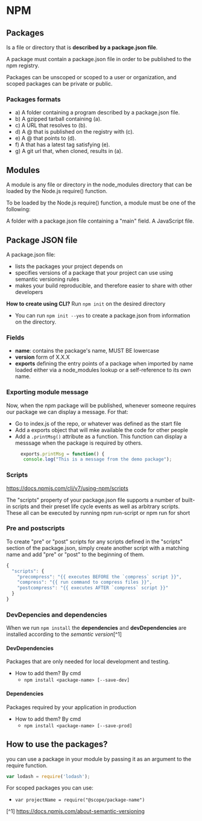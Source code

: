 # NPM
## Packages
Is a file or directory that is **described by a package.json file**. 

A package must contain a package.json file in order to be published to the npm registry. 

Packages can be unscoped or scoped to a user or organization, and scoped packages can be private or public.

### Packages formats
- a) A folder containing a program described by a package.json file.
- b) A gzipped tarball containing (a).
- c) A URL that resolves to (b).
- d) A <name>@<version> that is published on the registry with (c).
- e) A <name>@<tag> that points to (d).
- f) A <name> that has a latest tag satisfying (e).
- g) A git url that, when cloned, results in (a).

## Modules
A module is any file or directory in the node_modules directory that can be loaded by the Node.js require() function.

To be loaded by the Node.js require() function, a module must be one of the following:

A folder with a package.json file containing a "main" field.
A JavaScript file.

## Package JSON file
A package.json file:

- lists the packages your project depends on
- specifies versions of a package that your project can use using semantic versioning rules
- makes your build reproducible, and therefore easier to share with other developers

**How to create using CLI?**
Run `npm init` on the desired directory
- You can run `npm init --yes` to create a package.json from information on the directory.

### Fields
- **name**: contains the package's name, MUST BE lowercase
- **version** form of X.X.X
- **exports** defining the entry points of a package when imported by name loaded either via a node_modules lookup or a self-reference to its own name. 
  
### Exporting module message
Now, when the npm package will be published, whenever someone requires our package we can display a message. For that:
- Go to index.js of the repo, or whatever was defined as the start file
- Add a exports object that will mke available the code for other people
- Add a `.printMsg()` attribute as a function. This function can display a messsage when the package is required by others.
  ```javascript
    exports.printMsg = function() {
     console.log("This is a message from the demo package");
  ```

### Scripts
https://docs.npmjs.com/cli/v7/using-npm/scripts

The "scripts" property of your package.json file supports a number of built-in scripts and their preset life cycle events as well as arbitrary scripts. These all can be executed by running npm run-script <stage> or npm run <stage> for short

### Pre and postscripts
To create "pre" or "post" scripts for any scripts defined in the "scripts" section of the package.json, simply create another script with a matching name and add "pre" or "post" to the beginning of them.
```javascript
{
  "scripts": {
    "precompress": "{{ executes BEFORE the `compress` script }}",
    "compress": "{{ run command to compress files }}",
    "postcompress": "{{ executes AFTER `compress` script }}"
  }
}
```

### DevDepencies and dependencies
When we run `npm install` the **dependencies** and **devDependencies** are installed according to the *semantic version*[^1]

#### **DevDependencies**
Packages that are only needed for local development and testing.
- How to add them? By cmd
  - `npm install <package-name> [--save-dev]`

#### **Dependencies**
Packages required by your application in production
- How to add them? By cmd
  - `npm install <package-name> [--save-prod]`

## How to use the packages?
you can use a package in your module by passing it as an argument to the require function.
```javascript
var lodash = require('lodash');
```

For scoped packages you can use:
- `var projectName = require("@scope/package-name")`


[^1] https://docs.npmjs.com/about-semantic-versioning